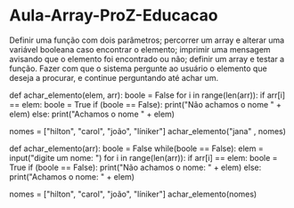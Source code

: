 # Aula-Array-ProZ-Educacao
Definir uma função com dois parâmetros; percorrer um array e alterar uma variável booleana caso encontrar o elemento; imprimir uma mensagem avisando que o elemento foi encontrado ou não; definir um array e testar a função. Fazer com que o sistema pergunte ao usuário o elemento que deseja a procurar, e continue perguntando até achar um.

def achar_elemento(elem, arr):
  boole = False
  for i in range(len(arr)):
    if arr[i] == elem:
      boole = True
  if (boole == False):
    print("Não achamos o nome " + elem)
  else:
    print("Achamos o nome " + elem)
      
nomes = ["hilton", "carol", "joão", "líniker"]
achar_elemento("jana" , nomes)

def achar_elemento(arr):
  boole = False
  while(boole == False):
    elem = input("digite um nome: ")
    for i in range(len(arr)):
      if arr[i] == elem:
        boole = True
    if (boole == False):
      print("Não achamos o nome: " + elem)
    else:
      print("Achamos o nome: " + elem)
      
nomes = ["hilton", "carol", "joão", "líniker"]
achar_elemento(nomes)
